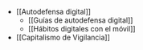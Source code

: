 - [[Autodefensa digital]]
	- [[Guías de autodefensa digital]]
	- [[Hábitos digitales con el móvil]]
- [[Capitalismo de Vigilancia]]
